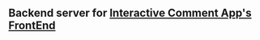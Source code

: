 ## Backend server for [Interactive Comment App's FrontEnd](https://github.com/selly361/interactive-comments-app-client)


